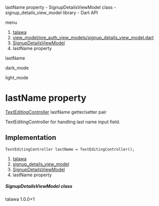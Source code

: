 




lastName property - SignupDetailsViewModel class - signup\_details\_view\_model library - Dart API







menu

1. [talawa](../../index.html)
2. [view\_model/pre\_auth\_view\_models/signup\_details\_view\_model.dart](../../view_model_pre_auth_view_models_signup_details_view_model/view_model_pre_auth_view_models_signup_details_view_model-library.html)
3. [SignupDetailsViewModel](../../view_model_pre_auth_view_models_signup_details_view_model/SignupDetailsViewModel-class.html)
4. lastName property

lastName


dark\_mode

light\_mode




# lastName property


[TextEditingController](https://api.flutter.dev/flutter/widgets/TextEditingController-class.html)
lastName
getter/setter pair

TextEditingController for handling last name input field.


## Implementation

```
TextEditingController lastName = TextEditingController();
```

 


1. [talawa](../../index.html)
2. [signup\_details\_view\_model](../../view_model_pre_auth_view_models_signup_details_view_model/view_model_pre_auth_view_models_signup_details_view_model-library.html)
3. [SignupDetailsViewModel](../../view_model_pre_auth_view_models_signup_details_view_model/SignupDetailsViewModel-class.html)
4. lastName property

##### SignupDetailsViewModel class





talawa
1.0.0+1






